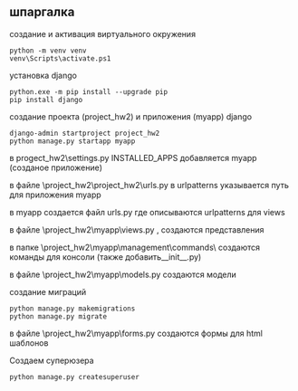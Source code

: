 ## шпаргалка
создание  и активация виртуального окружения

    python -m venv venv
    venv\Scripts\activate.ps1

установка django

    python.exe -m pip install --upgrade pip
    pip install django

создание проекта (project_hw2) и приложения (myapp) django

    django-admin startproject project_hw2
    python manage.py startapp myapp

в progect_hw2\settings.py INSTALLED_APPS добавляется  myapp (созданое приложение)

в файле \project_hw2\project_hw2\urls.py  в urlpatterns указывается путь для приложения myapp

в myapp создается файл urls.py  где  описываются urlpatterns для  views

в файле \project_hw2\myapp\views.py , создаются представления

в папке \project_hw2\myapp\management\commands\ создаются команды для консоли (также добавить__init__.py)

в файле \project_hw2\myapp\models.py создаются модели

создание миграций

    python manage.py makemigrations
    python manage.py migrate

в файле \project_hw2\myapp\forms.py создаются формы для html шаблонов

Создаем суперюзера

    python manage.py createsuperuser



